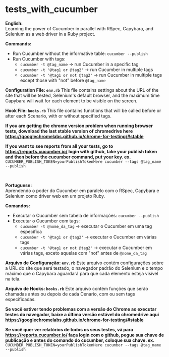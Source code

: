 # tests_with_cucumber

**English:** <br>
Learning the power of Cucumber in parallel with RSpec, Capybara, and Selenium as a web driver in a Ruby project.

**Commands:**
- Run Cucumber without the informative table: `cucumber --publish`
- Run Cucumber with tags:
  - `cucumber -t @tag_name` -> run Cucumber in a specific tag
  - `cucumber -t '@tag1 or @tag2'` -> run Cucumber in multiple tags
  - `cucumber -t '@tag1 or not @tag2'` -> run Cucumber in multiple tags except those with "not" before `@tag_name`

**Configuration File: `env.rb`**
This file contains settings about the URL of the site that will be tested, Selenium's default browser, and the maximum time Capybara will wait for each element to be visible on the screen.

**Hook File: `hooks.rb`**
This file contains functions that will be called before or after each Scenario, with or without specified tags.

**If you are getting the chrome version problem when running browser tests, download the last stable version of chromedrive here https://googlechromelabs.github.io/chrome-for-testing/#stable**

**If you want to see reports from all your tests, go to https://reports.cucumber.io/ login with github, take your publish token and then before the cucumber command, put your key. ex.** `CUCUMBER_PUBLISH_TOKEN=yourPublishTokenHere cucumber --tags @tag_name --publish`

<br>

**Portuguese:** <br>
Aprendendo o poder do Cucumber em paralelo com o RSpec, Capybara e Selenium como driver web em um projeto Ruby.

**Comandos:**
- Executar o Cucumber sem tabela de informações: `cucumber --publish`
- Executar o Cucumber com tags:
  - `cucumber -t @nome_da_tag` -> executar o Cucumber em uma tag específica
  - `cucumber -t '@tag1 or @tag2'` -> executar o Cucumber em várias tags
  - `cucumber -t '@tag1 or not @tag2'` -> executar o Cucumber em várias tags, exceto aquelas com "not" antes de `@nome_da_tag`

**Arquivo de Configuração: `env.rb`**
Este arquivo contém configurações sobre a URL do site que será testado, o navegador padrão do Selenium e o tempo máximo que o Capybara aguardará para que cada elemento esteja visível na tela.

**Arquivo de Hooks: `hooks.rb`**
Este arquivo contém funções que serão chamadas antes ou depois de cada Cenario, com ou sem tags especificadas.

**Se você estiver tendo problemas com a versão do Chrome ao executar testes do navegador, baixe a última versão estável do chromedrive aqui <a>https://googlechromelabs.github.io/chrome-for-testing/#stable</a>**

**Se você quer ver relatórios de todos os seus testes, vá para https://reports.cucumber.io/ faça login com o github, pegue sua chave de publicação e antes do comando do cucumber, coloque sua chave. ex.** `CUCUMBER_PUBLISH_TOKEN=yourPublishTokenHere cucumber --tags @tag_name --publish`
